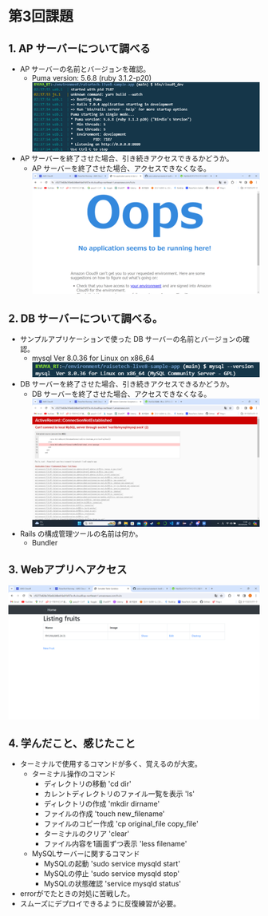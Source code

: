 # 第3回課題
## 1. AP サーバーについて調べる
- AP サーバーの名前とバージョンを確認。
  - Puma version: 5.6.8 (ruby 3.1.2-p20)
  ![APサーバー](images/lecture03imgs/APserver.png)
- AP サーバーを終了させた場合、引き続きアクセスできるかどうか。
  - AP サーバーを終了させた場合、アクセスできなくなる。
  ![APサーバー停止後アクセス](images/lecture03imgs/stopAPserver.png)

## 2. DB サーバーについて調べる。
- サンプルアプリケーションで使った DB サーバーの名前とバージョンの確認。
  - mysql  Ver 8.0.36 for Linux on x86_64
  ![DBサーバー](images/lecture03imgs/DBserver.png)
- DB サーバーを終了させた場合、引き続きアクセスできるかどうか。
  - DB サーバーを終了させた場合、アクセスできなくなる。
  ![DBサーバー停止後アクセス](images/lecture03imgs/stopDBserver.png)
- Rails の構成管理ツールの名前は何か。
  - Bundler

## 3. Webアプリへアクセス
![Webアプリアクセス](images/lecture03imgs/accessWebapp.png)

## 4. 学んだこと、感じたこと
- ターミナルで使用するコマンドが多く、覚えるのが大変。
  - ターミナル操作のコマンド
    - ディレクトリの移動
      'cd dir'
    - カレントディレクトリのファイル一覧を表示
      'ls'
    - ディレクトリの作成
      'mkdir dirname'
    - ファイルの作成
      'touch new_filename'
    - ファイルのコピー作成
      'cp original_file copy_file'
    - ターミナルのクリア
      'clear'
    - ファイル内容を1画面ずつ表示
      'less filename'
  - MySQLサーバーに関するコマンド
     - MySQLの起動
      'sudo service mysqld start'
     - MySQLの停止
       'sudo service mysqld stop'
     - MySQLの状態確認
       'service mysqld status'
- errorがでたときの対処に苦戦した。
- スムーズにデプロイできるように反復練習が必要。